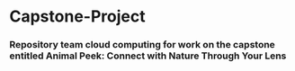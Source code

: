 ﻿# Capstone-Project

### Repository team cloud computing for work on the capstone entitled Animal Peek: Connect with Nature Through Your Lens
